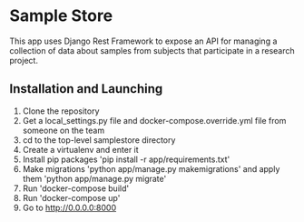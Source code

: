 # Sample Store

This app uses Django Rest Framework to expose an API for managing a collection of data about samples from subjects that participate in a research project. 

## Installation and Launching

1. Clone the repository
2. Get a local_settings.py file and docker-compose.override.yml file from someone on the team
3. cd to the top-level samplestore directory
4. Create a virtualenv and enter it
5. Install pip packages 'pip install -r app/requirements.txt'
6. Make migrations 'python app/manage.py makemigrations' and apply them 'python app/manage.py migrate'
7. Run 'docker-compose build'
8. Run 'docker-compose up'
9. Go to http://0.0.0.0:8000